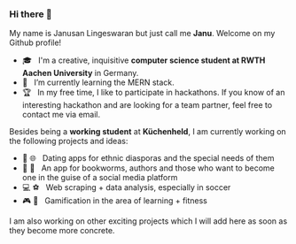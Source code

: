 ### Hi there 👋
My name is Janusan Lingeswaran but just call me **Janu**. Welcome on my Github profile!
- :mortar_board: &nbsp; I'm a creative, inquisitive **computer science student at RWTH Aachen University** in Germany.
- :seedling: &nbsp; I’m currently learning the MERN stack.
- :trophy: &nbsp; In my free time, I like to participate in hackathons. If you know of an interesting hackathon and are looking for a team partner, feel free to contact me via email.

Besides being a **working student** at **Küchenheld**, I am currently working on the following projects and ideas:

- :revolving_hearts: :globe_with_meridians: &nbsp; Dating apps for ethnic diasporas and the special needs of them
- :book: :iphone: &nbsp; An app for bookworms, authors and those who want to become one in the guise of a social media platform
- :computer: :soccer: &nbsp; Web scraping + data analysis, especially in soccer
- :video_game: :muscle: &nbsp; Gamification in the area of learning + fitness

I am also working on other exciting projects which I will add here as soon as they become more concrete.


<!--
**EinGuterWaran/EinGuterWaran** is a ✨ _special_ ✨ repository because its `README.md` (this file) appears on your GitHub profile.

Here are some ideas to get you started:

- 🔭 I’m currently working on ...
- 🌱 I’m currently learning ...
- 👯 I’m looking to collaborate on ...
- 🤔 I’m looking for help with ...
- 💬 Ask me about ...
- 📫 How to reach me: ...
- 😄 Pronouns: ...
- ⚡ Fun fact: ...
-->
